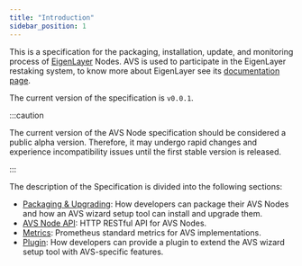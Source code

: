 ```yaml
---
title: "Introduction"
sidebar_position: 1
---
```

 
This is a specification for the packaging, installation, update, and monitoring process of [EigenLayer](https://www.eigenlayer.xyz/) Nodes. AVS is used to participate in the EigenLayer restaking system, to know more about EigenLayer see its [documentation page](https://docs.eigenlayer.xyz/overview/readme). 

The current version of the specification is `v0.0.1`.

:::caution

The current version of the AVS Node specification should be considered a public alpha version. Therefore, it may undergo rapid changes and experience incompatibility issues until the first stable version is released.

:::

The description of the Specification is divided into the following sections:

- [Packaging & Upgrading](/docs/spec/packaging/): How developers can package their AVS Nodes and how an AVS wizard setup tool can install and upgrade them.
- [AVS Node API](/docs/category/avs-node-api): HTTP RESTful API for AVS Nodes.
- [Metrics](/docs/category/metrics): Prometheus standard metrics for AVS implementations.
- [Plugin](/docs/spec/plugin/intro): How developers can provide a plugin to extend the AVS wizard setup tool with AVS-specific features.
